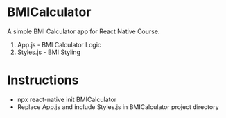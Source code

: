 # BMICalculator
A simple BMI Calculator app for React Native Course.
1. App.js - BMI Calculator Logic
2. Styles.js - BMI Styling
# Instructions
- npx react-native init BMICalculator
- Replace App.js and include Styles.js in BMICalculator project directory

